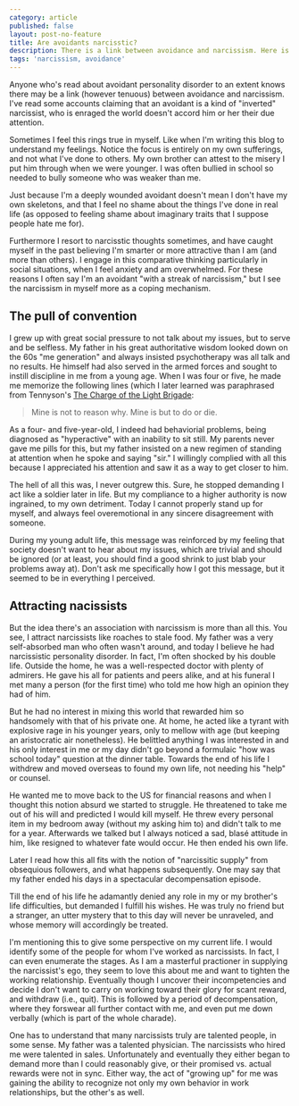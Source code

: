 ```yaml
---
category: article
published: false
layout: post-no-feature
title: Are avoidants narcisstic?
description: There is a link between avoidance and narcissism. Here is mine.
tags: 'narcissism, avoidance'
---
```

Anyone who's read about avoidant personality disorder to an extent knows there may be a link (however tenuous) between avoidance and narcissism. I've read some accounts claiming that an avoidant is a kind of "inverted" narcissist, who is enraged the world doesn't accord him or her their due attention. 

Sometimes I feel this rings true in myself. Like when I'm writing this blog to understand my feelings. Notice the focus is entirely on my own sufferings, and not what I've done to others. My own brother can attest to the misery I put him through when we were younger. I was often bullied in school so needed to bully someone who was weaker than me.

Just because I'm a deeply wounded avoidant doesn't mean I don't have my own skeletons, and that I feel no shame about the things I've done in real life (as opposed to feeling shame about imaginary traits that I suppose people hate me for).

Furthermore I resort to narcisstic thoughts sometimes, and have caught myself in the past believing I'm smarter or more attractive than I am (and more than others). I engage in this comparative thinking particularly in social situations, when I feel anxiety and am overwhelmed. For these reasons I often say I'm an avoidant "with a streak of narcissism," but I see the narcissism in myself more as a coping mechanism.

## The pull of convention

I grew up with great social pressure to not talk about my issues, but to serve and be selfless. My father in his great authoritative wisdom looked down on the 60s "me generation" and always insisted psychotherapy was all talk and no results. He himself had also served in the armed forces and sought to instill discipline in me from a young age. When I was four or five, he made me memorize the following lines (which I later learned was paraphrased from Tennyson's [The Charge of the Light Brigade](https://en.wikipedia.org/wiki/The_Charge_of_the_Light_Brigade_(poem)):

> Mine is not to reason why.
Mine is but to do or die.

As a four- and five-year-old, I indeed had behaviorial problems, being diagnosed as "hyperactive" with an inability to sit still. My parents never gave me pills for this, but my father insisted on a new regimen of standing at attention when he spoke and saying "sir." I willingly complied with all this because I appreciated his attention and saw it as a way to get closer to him. 

The hell of all this was, I never outgrew this. Sure, he stopped demanding I act like a soldier later in life. But my compliance to a higher authority is now ingrained, to my own detriment. Today I cannot properly stand up for myself, and always feel overemotional in any sincere disagreement with someone.

During my young adult life, this message was reinforced by my feeling that society doesn't want to hear about my issues, which are trivial and should be ignored (or at least, you should find a good shrink to just blab your problems away at). Don't ask me specifically how I got this message, but it seemed to be in everything I perceived.

## Attracting nacissists

But the idea there's an association with narcissism is more than all this. You see, I attract narcissists like roaches to stale food. My father was a very self-absorbed man who often wasn't around, and today I believe he had narcissistic personality disorder. In fact, I'm often shocked by his double life. Outside the home, he was a well-respected doctor with plenty of admirers. He gave his all for patients and peers alike, and at his funeral I met many a person (for the first time) who told me how high an opinion they had of him. 

But he had no interest in mixing this world that rewarded him so handsomely with that of his private one. At home, he acted like a tyrant with explosive rage in his younger years, only to mellow with age (but keeping an aristocratic air nonetheless). He belittled anything I was interested in and his only interest in me or my day didn't go beyond a formulaic "how was school today" question at the dinner table. Towards the end of his life I withdrew and moved overseas to found my own life, not needing his "help" or counsel. 

He wanted me to move back to the US for financial reasons and when I thought this notion absurd we started to struggle. He threatened to take me out of his will and predicted I would kill myself. He threw every personal item in my bedroom away (without my asking him to) and didn't talk to me for a year. Afterwards we talked but I always noticed a sad, blasé attitude in him, like resigned to whatever fate would occur. He then ended his own life.

Later I read how this all fits with the notion of "narcissitic supply" from obsequious followers, and what happens subsequently. One may say that my father ended his days in a spectacular decompensation episode.

Till the end of his life he adamantly denied any role in my or my brother's life difficulties, but demanded I fulfill his wishes. He was truly no friend but a stranger, an utter mystery that to this day will never be unraveled, and whose memory will accordingly be treated.

I'm mentioning this to give some perspective on my current life. I would identify some of the people for whom I've worked as narcissists. In fact, I can even enumerate the stages. As I am a masterful practioner in supplying the narcissist's ego, they seem to love this about me and want to tighten the working relationship. Eventually though I uncover their incompetencies and decide I don't want to carry on working toward their glory for scant reward, and withdraw (i.e., quit). This is followed by a period of decompensation, where they forswear all further contact with me, and even put me down verbally (which is part of the whole charade).

One has to understand that many narcissists truly are talented people, in some sense. My father was a talented physician. The narcissists who hired me were talented in sales. Unfortunately and eventually they either began to demand more than I could reasonably give, or their promised vs. actual rewards were not in sync. Either way, the act of "growing up" for me was gaining the ability to recognize not only my own behavior in work relationships, but the other's as well.
